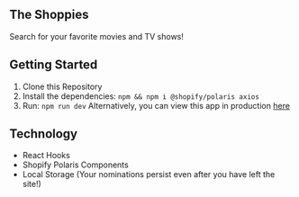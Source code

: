 ## The Shoppies
Search for your favorite movies and TV shows!

## Getting Started
1. Clone this Repository
2. Install the dependencies: `npm && npm i @shopify/polaris axios`
3. Run: `npm run dev`
Alternatively, you can view this app in production [here](https://the-shoppies-athena.herokuapp.com/)

## Technology
* React Hooks 
* Shopify Polaris Components
* Local Storage (Your nominations persist even after you have left the site!)
